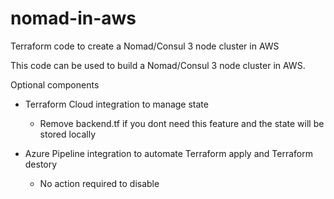 # nomad-in-aws
Terraform code to create a Nomad/Consul 3 node cluster in AWS

This code can be used to build a Nomad/Consul 3 node cluster in AWS.  

Optional components 

- Terraform Cloud integration to manage state
    - Remove backend.tf if you dont need this feature and the state will be stored locally

- Azure Pipeline integration to automate Terraform apply and Terraform destory
    - No action required to disable

